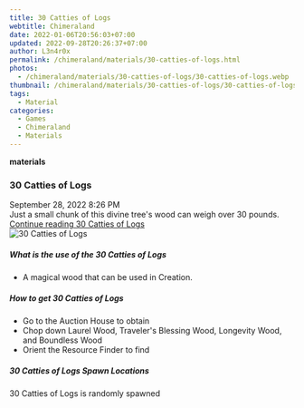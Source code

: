 ```yaml
---
title: 30 Catties of Logs
webtitle: Chimeraland
date: 2022-01-06T20:56:03+07:00
updated: 2022-09-28T20:26:37+07:00
author: L3n4r0x
permalink: /chimeraland/materials/30-catties-of-logs.html
photos:
  - /chimeraland/materials/30-catties-of-logs/30-catties-of-logs.webp
thumbnail: /chimeraland/materials/30-catties-of-logs/30-catties-of-logs.webp
tags:
  - Material
categories:
  - Games
  - Chimeraland
  - Materials
---
```


<section id="bootstrap-wrapper">
  <link
    rel="stylesheet"
    href="https://cdn.statically.io/gh/dimaslanjaka/Web-Manajemen/40ac3225/css/bootstrap-4.5-wrapper.css"
  />
  <div
    class="row g-0 border rounded overflow-hidden flex-md-row mb-4 shadow-sm position-relative"
  >
    <div class="col p-4 d-flex flex-column position-static">
      <strong class="d-inline-block mb-2 text-success">materials</strong>
      <h3 class="mb-0">30 Catties of Logs</h3>
      <div class="mb-1 text-muted">September 28, 2022 8:26 PM</div>
      <div class="mb-2 border p-1">
        Just a small chunk of this divine tree&#x27;s wood can weigh over 30
        pounds.
      </div>
      <a href="#" class="stretched-link d-none"
        >Continue reading 30 Catties of Logs</a
      >
    </div>
    <div class="col-auto d-none d-lg-block">
      <img
        src="/chimeraland/materials/30-catties-of-logs/30-catties-of-logs.webp"
        alt="30 Catties of Logs"
      />
    </div>
  </div>
  <div class="row">
    <div class="col-lg-6 col-12 mb-2">
      <div class="card">
        <div class="card-body">
          <h5 class="card-title">What is the use of the 30 Catties of Logs</h5>
          <div class="card-text">
            <ul>
              <li>A magical wood that can be used in Creation.</li>
            </ul>
          </div>
        </div>
      </div>
    </div>
    <div class="col-lg-6 col-12 mb-2">
      <div class="card">
        <div class="card-body">
          <h5 class="card-title">How to get 30 Catties of Logs</h5>
          <div class="card-text">
            <ul>
              <li>Go to the Auction House to obtain</li>
              <li>
                Chop down Laurel Wood, Traveler&#x27;s Blessing Wood, Longevity
                Wood, and Boundless Wood
              </li>
              <li>Orient the Resource Finder to find</li>
            </ul>
          </div>
        </div>
      </div>
    </div>
    <div class="col-12 mb-2">
      <h5>30 Catties of Logs Spawn Locations</h5>
      <p>30 Catties of Logs is randomly spawned</p>
    </div>
  </div>
</section>